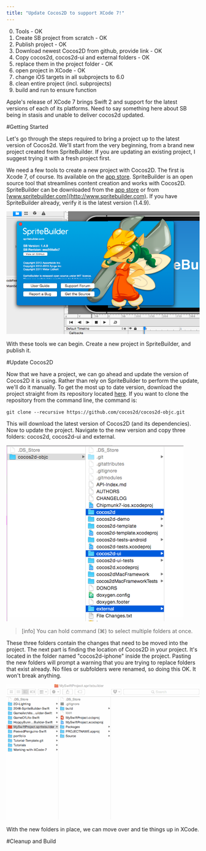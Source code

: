 ```yaml
---
title: "Update Cocos2D to support XCode 7!"
---
```


0. Tools - OK
1. Create SB project from scratch - OK
2. Publish project - OK
3. Download newest Cocos2D from github, provide link - OK
4. Copy cocos2d, cocos2d-ui and external folders - OK
5. replace them in the project folder - OK
6. open project in XCode - OK
7. change iOS targets in all subprojects to 6.0
8. clean entire project (incl. subprojects)
9. build and run to ensure function

Apple's release of XCode 7 brings Swift 2 and support for the latest versions of each of its platforms.  Need to say something here about SB being in stasis and unable to deliver cocos2d updated.

#Getting Started

Let's go through the steps required to bring a project up to the latest version of Cocos2d.  We'll start from the very beginning, from a brand new project created from SpriteBuilder.  If you are updating an existing project, I suggest trying it with a fresh project first.  

We need a few tools to create a new project with Cocos2D.  The first is Xcode 7, of course.  Its available on the [app store](https://itunes.apple.com/us/app/xcode/id497799835?mt=12).  SpriteBuilder is an open source tool that streamlines content creation and works with Cocos2D.  SpriteBuilder can be downloaded from the [app store](https://itunes.apple.com/us/app/spritebuilder/id784912885?mt=12) or from [www.spritebuilder.com](http://www.spritebuilder.com).  If you have SpriteBuilder already, verify it is the latest version (1.4.9). 

![](./spritebuilder_version.png)

With these tools we can begin.  Create a new project in SpriteBuilder, and publish it.  


#Update Cocos2D

Now that we have a project, we can go ahead and update the version of Cocos2D it is using.  Rather than rely on SpriteBuilder to perform the update, we'll do it manually.  To get the most up to date version, download the project straight from its repository located [here](https://github.com/cocos2d/cocos2d-objc).  If you want to clone the repository from the command line, the command is:

	git clone --recursive https://github.com/cocos2d/cocos2d-objc.git

This will download the latest version of Cocos2D (and its dependencies).  Now to update the project.  Navigate to the new version and copy three folders: cocos2d, cocos2d-ui and external.

![](./update_select.png)

> [info]
> You can hold command (⌘) to select multiple folders at once.

These three folders contain the changes that need to be moved into the project.  The next part is finding the location of Cocos2D in your project.  It's located in the folder named "cocos2d-iphone" inside the project.  Pasting the new folders will prompt a warning that you are trying to replace folders that exist already.  No files or subfolders were renamed, so doing this OK.  It won't break anything.

![](./copy_folders.gif)

With the new folders in place, we can move over and tie things up in XCode.  

#Cleanup and Build


